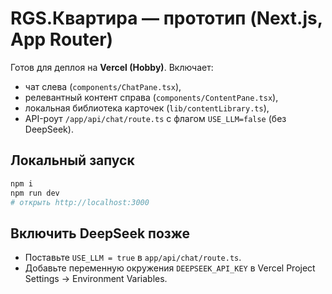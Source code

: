 # RGS.Квартира — прототип (Next.js, App Router)

Готов для деплоя на **Vercel (Hobby)**. Включает:
- чат слева (`components/ChatPane.tsx`),
- релевантный контент справа (`components/ContentPane.tsx`),
- локальная библиотека карточек (`lib/contentLibrary.ts`),
- API-роут `/app/api/chat/route.ts` с флагом `USE_LLM=false` (без DeepSeek).

## Локальный запуск
```bash
npm i
npm run dev
# открыть http://localhost:3000
```

## Включить DeepSeek позже
- Поставьте `USE_LLM = true` в `app/api/chat/route.ts`.
- Добавьте переменную окружения `DEEPSEEK_API_KEY` в Vercel Project Settings → Environment Variables.

